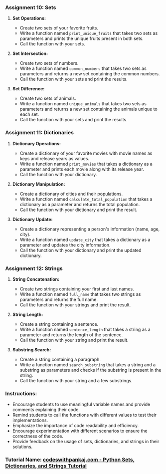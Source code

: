 
### Assignment 10: Sets

1. **Set Operations:**
   - Create two sets of your favorite fruits.
   - Write a function named `print_unique_fruits` that takes two sets as parameters and prints the unique fruits present in both sets.
   - Call the function with your sets.

2. **Set Intersection:**
   - Create two sets of numbers.
   - Write a function named `common_numbers` that takes two sets as parameters and returns a new set containing the common numbers.
   - Call the function with your sets and print the results.

3. **Set Difference:**
   - Create two sets of animals.
   - Write a function named `unique_animals` that takes two sets as parameters and returns a new set containing the animals unique to each set.
   - Call the function with your sets and print the results.

### Assignment 11: Dictionaries

1. **Dictionary Operations:**
   - Create a dictionary of your favorite movies with movie names as keys and release years as values.
   - Write a function named `print_movies` that takes a dictionary as a parameter and prints each movie along with its release year.
   - Call the function with your dictionary.

2. **Dictionary Manipulation:**
   - Create a dictionary of cities and their populations.
   - Write a function named `calculate_total_population` that takes a dictionary as a parameter and returns the total population.
   - Call the function with your dictionary and print the result.

3. **Dictionary Update:**
   - Create a dictionary representing a person's information (name, age, city).
   - Write a function named `update_city` that takes a dictionary as a parameter and updates the city information.
   - Call the function with your dictionary and print the updated dictionary.

### Assignment 12: Strings

1. **String Concatenation:**
   - Create two strings containing your first and last names.
   - Write a function named `full_name` that takes two strings as parameters and returns the full name.
   - Call the function with your strings and print the result.

2. **String Length:**
   - Create a string containing a sentence.
   - Write a function named `sentence_length` that takes a string as a parameter and returns the length of the sentence.
   - Call the function with your string and print the result.

3. **Substring Search:**
   - Create a string containing a paragraph.
   - Write a function named `search_substring` that takes a string and a substring as parameters and checks if the substring is present in the string.
   - Call the function with your string and a few substrings.

### Instructions:

- Encourage students to use meaningful variable names and provide comments explaining their code.
- Remind students to call the functions with different values to test their implementations.
- Emphasize the importance of code readability and efficiency.
- Encourage experimentation with different scenarios to ensure the correctness of the code.
- Provide feedback on the usage of sets, dictionaries, and strings in their solutions.

### Tutorial Name: [codeswithpankaj.com - Python Sets, Dictionaries, and Strings Tutorial](https://www.codeswithpankaj.com/)